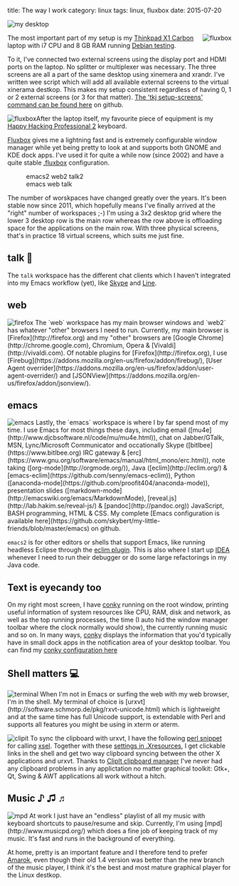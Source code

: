 title: The way I work
category: linux
tags: linux, fluxbox
date: 2015-07-20

<img src="/graphics/2015/my-desktop.png" alt="my desktop" class="centered"/>

<img src="/graphics/2016/debian-logo.jpg"
  style="float: right;"
  alt="fluxbox"
/>
The most important part of my setup is my
[Thinkpad X1 Carbon](http://www.laptopmag.com/reviews/laptops/lenovo-thinkpad-x1-carbon-2015)
laptop with i7 CPU and 8 GB RAM running
[Debian testing](http://debian.org).

To it, I've connected two external screens using the display port and
HDMI ports on the laptop. No splitter or multiplexer was
necessary. The three screens are all a part of the same desktop using
xinemera and xrandr. I've written wee script which will add all
available external screens to the virtual xinerama destkop. This makes
my setup consistent regardless of having 0, 1 or 2 external screens
(or 3 for that
matter). [The 'tkj setup-screens' command can be found here](https://github.com/skybert/my-little-friends/blob/master/bash/tkj)
on github.

<img src="/graphics/2015/fluxbox.jpg"
  style="float: left;"
  alt="fluxbox"
/>

After the laptop itself, my favourite piece of equipment is my
[Happy Hacking Professional 2](https://elitekeyboards.com/products.php?sub=pfu_keyboards,hhkbpro2&pid=pdkb400b)
keyboard.

[Fluxbox](http://fluxborg.org) gives me a lightning fast and is
extremely configurable window manager while yet being pretty to look
at and supports both GNOME and KDE dock apps. I've used it for quite a
while now (since 2002) and have a quite stable
[.fluxbox](https://github.com/skybert/my-little-friends/tree/master/fluxbox)
configuration.

<div style="margin-left: auto; margin-right: auto; width: 30em;">
  <div>
    <span class="grid-box">emacs2</span>
    <span class="grid-box">web2</span>
    <span class="grid-box">talk2</span>
  </div>
  <div style="clear: both;"></div>
  <div>
    <span class="grid-box">emacs</span>
    <span class="grid-box">web</span>
    <span class="grid-box">talk</span>
  </div>
  <div style="clear: both;"></div>
</div>

The number of worskpaces have changed greatly over the years. It's
been stable now since 2011, which hopefully means I've finally arrived
at the "right" number of workspaces ;-) I'm using a 3x2 desktop grid
where the lower 3 desktop row is the main row whereas the row above is
offloading space for the applications on the main row. With three
physical screens, that's in practice 18 virtual screens, which suits
me just fine.

## talk 💬
The `talk` workspace has the different chat clients which I haven't
integrated into my Emacs workflow (yet), like
[Skype](http://skype.com) and [Line](http://line.me).

## web
<img class="right" src="/graphics/2015/firefox.png" alt="firefox"/>
The `web` workspace has my main browser windows and `web2` has
whatever "other" browsers I need to run. Currently, my main browser is
[Firefox](http://firefox.org) and my "other" browsers are
[Google Chrome](http://chrome.google.com), Chromium, Opera &
[Vivaldi](http://vivaldi.com). Of notable plugins for
[Firefox](http://firefox.org), I use
[Firebug](https://addons.mozilla.org/en-us/firefox/addon/firebug/),
[User Agent overrider](https://addons.mozilla.org/en-us/firefox/addon/user-agent-overrider/)
and
[JSONView](https://addons.mozilla.org/en-us/firefox/addon/jsonview/).

## emacs

<img class="right" src="/graphics/emacs/emacs.png" alt="emacs"/>
Lastly, the `emacs` workspace is where I by far spend most of my
time. I use Emacs for most things these days, including email
([mu4e](http://www.djcbsoftware.nl/code/mu/mu4e.html)), chat on
Jabber/GTalk, MSN, Lync/Microsoft Communicator and occationally Skype
([bitlbee](https://www.bitlbee.org) IRC gateway &
[erc](https://www.gnu.org/software/emacs/manual/html_mono/erc.html)),
note taking ([org-mode](http://orgmode.org/)), Java
([eclim](http://eclim.org/) &
[emacs-eclim](https://github.com/senny/emacs-eclim)), Python
([anaconda-mode](https://github.com/proofit404/anaconda-mode)),
presentation slides
([markdown-mode](http://emacswiki.org/emacs/MarkdownMode),
[reveal.js](http://lab.hakim.se/reveal-js/) &
[pandoc](http://pandoc.org)) JavaScript, BASH programming, HTML &
CSS. My complete
[Emacs configuration is available here](https://github.com/skybert/my-little-friends/blob/master/emacs)
on github.

`emacs2` is for other editors or shells that support Emacs,
like running headless Eclipse through the
[eclim plugin](http://eclim.org/). This is also where I start up
[IDEA](http://jetbrains.com/idea) whenever I need to run their
debugger or do some large refactorings in my Java code.

## Text is eyecandy too
On my right most screen, I have [conky](http://conky.sourceforge.net/)
running on the root window, printing useful information of system
resources like CPU, RAM, disk and network, as well as the top running
processes, the time (I auto hid the window manager toolbar where the
clock normally would show), the currently running music and so on. In
many ways, [conky](http://conky.sourceforge.net/) displays the
information that you'd typically have in small dock apps in the
notification area of your desktop toolbar. You can find my
[conky configuration here](https://github.com/skybert/my-little-friends/blob/master/conky/.conkyrc)

## Shell matters 💻

<img class="right" src="/graphics/2015/terminal.png" alt="terminal"/>
When I'm not in Emacs or surfing the web with my web browser, I'm in
the shell. My terminal of choice is
[urxvt](http://software.schmorp.de/pkg/rxvt-unicode.html) which is
lightweight and at the same time has full Unicode support, is
extendable with Perl and supports all features you might be using in
xterm or aterm.

<img class="right" src="/graphics/2015/clipit.svg" alt="clipit"/> To
sync the clipboard with urxvt, I have the following [perl snippet](
https://github.com/skybert/my-little-friends/blob/master/x/.urxvt/perl/clipboard)
for calling
[xsel](http://www.vergenet.net/~conrad/software/xsel/). Together with
these
[settings in .Xresources](https://github.com/skybert/my-little-friends/blob/master/x/x-resources),
I get clickable links in the shell and get two way clipboard syncing
between the other X applications and urxvt. Thanks to
[ClipIt clipboard manager](http://sourceforge.net/projects/gtkclipit/)
I've never had any clipboard problems in any applictation no matter
graphical toolkit: Gtk+, Qt, Swing & AWT applications all work without
a hitch.

## Music ♪ ♫ ♬

<img class="right" src="/graphics/2015/mpd.png" alt="mpd"/>
At work I just have an "endless" playlist of all my music with
keyboard shortcuts to pause/resume and skip. Currently, I'm using
[mpd](http://www.musicpd.org/) which does a fine job of keeping track
of my music. It's fast and runs in the background of everything.

At home, pretty is an important feature and I therefore tend to prefer
[Amarok](https://amarok.kde.org/), even though their old 1.4 version
was better than the new branch of the music player, I think it's the
best and most mature graphical player for the Linux destkop.
